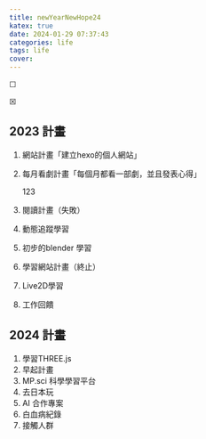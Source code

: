 ```yaml
---
title: newYearNewHope24
katex: true
date: 2024-01-29 07:37:43
categories: life
tags: life
cover:
---
```


☐

☒

## 2023 計畫

1. 網站計畫「建立hexo的個人網站」

    

1. 每月看劇計畫「每個月都看一部劇，並且發表心得」
        
    123

1. 閱讀計畫（失敗）
1. 動態追蹤學習
1. 初步的blender 學習
1. 學習網站計畫（終止）
1. Live2D學習
1. 工作回饋

## 2024 計畫

1. 學習THREE.js
1. 早起計畫
1. MP.sci 科學學習平台
1. 去日本玩
1. AI 合作專案
1. 白血病紀錄
1. 接觸人群